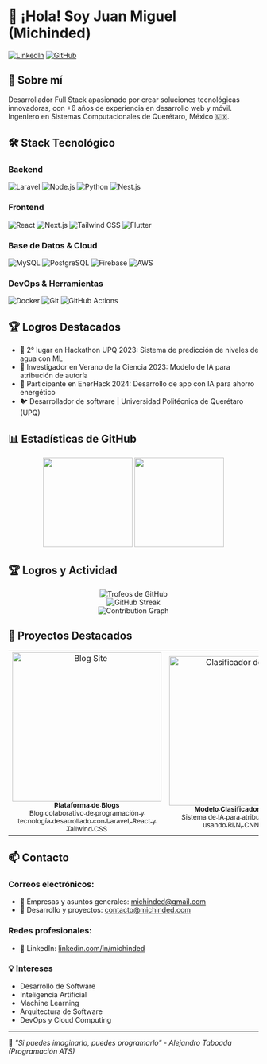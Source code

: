 # 👋 ¡Hola! Soy Juan Miguel (Michinded)

[![LinkedIn](https://img.shields.io/badge/LinkedIn-0077B5?style=for-the-badge&logo=linkedin&logoColor=white)](https://linkedin.com/in/michinded)
[![GitHub](https://img.shields.io/badge/GitHub-100000?style=for-the-badge&logo=github&logoColor=white)](https://github.com/Michinded)

## 🚀 Sobre mí
Desarrollador Full Stack apasionado por crear soluciones tecnológicas innovadoras, con +6 años de experiencia en desarrollo web y móvil. Ingeniero en Sistemas Computacionales de Querétaro, México 🇲🇽.

## 🛠️ Stack Tecnológico
### Backend
![Laravel](https://img.shields.io/badge/Laravel-FF2D20?style=for-the-badge&logo=laravel&logoColor=white)
![Node.js](https://img.shields.io/badge/Node.js-339933?style=for-the-badge&logo=nodedotjs&logoColor=white)
![Python](https://img.shields.io/badge/Python-FFD43B?style=for-the-badge&logo=python&logoColor=blue)
![Nest.js](https://img.shields.io/badge/NestJS-E0234E?style=for-the-badge&logo=nestjs&logoColor=white)

### Frontend
![React](https://img.shields.io/badge/React-20232A?style=for-the-badge&logo=react&logoColor=61DAFB)
![Next.js](https://img.shields.io/badge/Next.js-000000?style=for-the-badge&logo=nextdotjs&logoColor=white)
![Tailwind CSS](https://img.shields.io/badge/Tailwind_CSS-38B2AC?style=for-the-badge&logo=tailwind-css&logoColor=white)
![Flutter](https://img.shields.io/badge/Flutter-02569B?style=for-the-badge&logo=flutter&logoColor=white)

### Base de Datos & Cloud
![MySQL](https://img.shields.io/badge/MySQL-005C84?style=for-the-badge&logo=mysql&logoColor=white)
![PostgreSQL](https://img.shields.io/badge/PostgreSQL-316192?style=for-the-badge&logo=postgresql&logoColor=white)
![Firebase](https://img.shields.io/badge/firebase-ffca28?style=for-the-badge&logo=firebase&logoColor=black)
![AWS](https://img.shields.io/badge/AWS-FF9900?style=for-the-badge&logo=amazonaws&logoColor=white)

### DevOps & Herramientas
![Docker](https://img.shields.io/badge/Docker-2CA5E0?style=for-the-badge&logo=docker&logoColor=white)
![Git](https://img.shields.io/badge/GIT-E44C30?style=for-the-badge&logo=git&logoColor=white)
![GitHub Actions](https://img.shields.io/badge/GitHub_Actions-2088FF?style=for-the-badge&logo=github-actions&logoColor=white)

## 🏆 Logros Destacados
- 🥈 2° lugar en Hackathon UPQ 2023: Sistema de predicción de niveles de agua con ML
- 🔬 Investigador en Verano de la Ciencia 2023: Modelo de IA para atribución de autoría
- 🌟 Participante en EnerHack 2024: Desarrollo de app con IA para ahorro energético
- 🐦 Desarrollador de software | Universidad Politécnica de Querétaro (UPQ)

## 📊 Estadísticas de GitHub

<div align="center">
  <img height="180em" src="https://github-readme-stats.vercel.app/api?username=Michinded&show_icons=true&theme=radical"/>
  <img height="180em" src="https://github-readme-stats.vercel.app/api/top-langs/?username=Michinded&layout=compact&theme=radical"/>
</div>

## 🏆 Logros y Actividad

<div align="center">
  <img src="https://github-profile-trophy.vercel.app/?username=Michinded&theme=radical&row=1&column=6" alt="Trofeos de GitHub" />
</div>

<div align="center">
  <img src="https://streak-stats.demolab.com?user=Michinded&theme=radical" alt="GitHub Streak" />
</div>

<div align="center">
  <img src="https://github-readme-activity-graph.vercel.app/graph?username=Michinded&theme=github-dark&hide_border=true" alt="Contribution Graph" />
</div>

## 🎯 Proyectos Destacados

<table>
  <tr>
    <td align="center" width="50%">
      <a href="https://blogs.michinded.com">
        <img src="https://blogs.michinded.com/storage/img/logo.svg" alt="Blog Site" width="300"/>
        <br />
        <sub><b>Plataforma de Blogs</b></sub>
        <br />
        <sub>Blog colaborativo de programación y tecnología desarrollado con Laravel, React y Tailwind CSS</sub>
      </a>
    </td>
    <td align="center" width="50%">
      <a href="https://github.com/Michinded/Modelo-Clasificador-de-Textos-por-PLN-CNN-Y-LSMT">
        <img src="https://img.shields.io/badge/Python-FFD43B?style=for-the-badge&logo=python&logoColor=blue" alt="Clasificador de Textos" width="300"/>
        <br />
        <sub><b>Modelo Clasificador de Textos</b></sub>
        <br />
        <sub>Sistema de IA para atribución de autoría usando PLN, CNN y LSTM</sub>
      </a>
    </td>
  </tr>
</table>

## 📫 Contacto

### Correos electrónicos:
- 💼 Empresas y asuntos generales: [michinded@gmail.com](mailto:michinded@gmail.com)
- 🔧 Desarrollo y proyectos: [contacto@michinded.com](mailto:contacto@michinded.com)

### Redes profesionales:
- 💼 LinkedIn: [linkedin.com/in/michinded](https://linkedin.com/in/michinded)

### 💡 Intereses
- Desarrollo de Software
- Inteligencia Artificial
- Machine Learning
- Arquitectura de Software
- DevOps y Cloud Computing

---
💬 *"Si puedes imaginarlo, puedes programarlo" - Alejandro Taboada (Programación ATS)*
